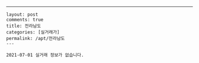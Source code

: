 ---
    layout: post
    comments: true
    title: 전라남도
    categories: [실거래가]
    permalink: /apt/전라남도
    ---

    2021-07-01 실거래 정보가 없습니다.

    